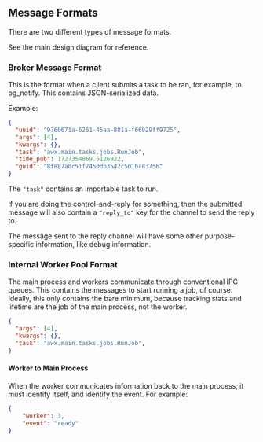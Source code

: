 ## Message Formats

There are two different types of message formats.

See the main design diagram for reference.

### Broker Message Format

This is the format when a client submits a task to be ran, for example, to pg_notify.
This contains JSON-serialized data.

Example:

```json
{
  "uuid": "9760671a-6261-45aa-881a-f66929ff9725",
  "args": [4],
  "kwargs": {},
  "task": "awx.main.tasks.jobs.RunJob",
  "time_pub": 1727354869.5126922,
  "guid": "8f887a0c51f7450db3542c501ba83756"
}
```

The `"task"` contains an importable task to run.

If you are doing the control-and-reply for something, then the submitted
message will also contain a `"reply_to"` key for the channel to send the reply to.

The message sent to the reply channel will have some other purpose-specific information,
like debug information.

### Internal Worker Pool Format

The main process and workers communicate through conventional IPC queues.
This contains the messages to start running a job, of course.
Ideally, this only contains the bare minimum, because tracking
stats and lifetime are the job of the main process, not the worker.

```json
{
  "args": [4],
  "kwargs": {},
  "task": "awx.main.tasks.jobs.RunJob",
}
```

#### Worker to Main Process

When the worker communicates information back to the main process,
it must identify itself, and identify the event. For example:

```json
{
    "worker": 3,
    "event": "ready"
}
```

